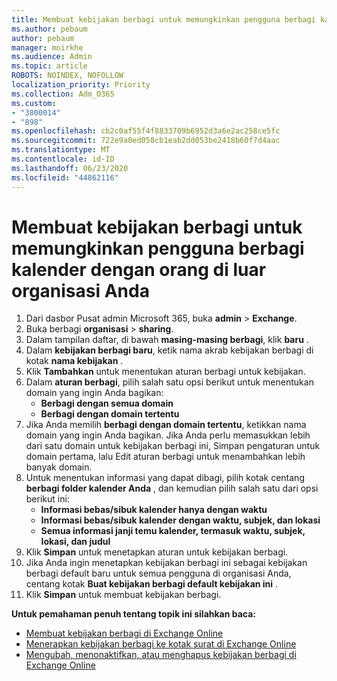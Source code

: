 ```yaml
---
title: Membuat kebijakan berbagi untuk memungkinkan pengguna berbagi kalender dengan orang di luar organisasi Anda
ms.author: pebaum
author: pebaum
manager: mnirkhe
ms.audience: Admin
ms.topic: article
ROBOTS: NOINDEX, NOFOLLOW
localization_priority: Priority
ms.collection: Adm_O365
ms.custom:
- "3800014"
- "898"
ms.openlocfilehash: cb2c0af55f4f8833709b6952d3a6e2ac258ce5fc
ms.sourcegitcommit: 722e9a0ed058cb1eab2dd053be2418b60f7d4aac
ms.translationtype: MT
ms.contentlocale: id-ID
ms.lasthandoff: 06/23/2020
ms.locfileid: "44862116"
---
```

# <a name="create-a-sharing-policy-to-allow-your-users-to-share-their-calendar-with-people-outside-your-organization"></a>Membuat kebijakan berbagi untuk memungkinkan pengguna berbagi kalender dengan orang di luar organisasi Anda

1. Dari dasbor Pusat admin Microsoft 365, buka **admin**  >  **Exchange**.
2. Buka berbagi **organisasi**  >  **sharing**.
3. Dalam tampilan daftar, di bawah **masing-masing berbagi**, klik **baru** .
4. Dalam **kebijakan berbagi baru**, ketik nama akrab kebijakan berbagi di kotak **nama kebijakan** .
5. Klik **Tambahkan** untuk menentukan aturan berbagi untuk kebijakan.
6. Dalam **aturan berbagi**, pilih salah satu opsi berikut untuk menentukan domain yang ingin Anda bagikan:
    - **Berbagi dengan semua domain**
    - **Berbagi dengan domain tertentu**
8. Jika Anda memilih **berbagi dengan domain tertentu**, ketikkan nama domain yang ingin Anda bagikan. Jika Anda perlu memasukkan lebih dari satu domain untuk kebijakan berbagi ini, Simpan pengaturan untuk domain pertama, lalu Edit aturan berbagi untuk menambahkan lebih banyak domain.
9. Untuk menentukan informasi yang dapat dibagi, pilih kotak centang **berbagi folder kalender Anda** , dan kemudian pilih salah satu dari opsi berikut ini:
    - **Informasi bebas/sibuk kalender hanya dengan waktu**
    - **Informasi bebas/sibuk kalender dengan waktu, subjek, dan lokasi**
    - **Semua informasi janji temu kalender, termasuk waktu, subjek, lokasi, dan judul**
11. Klik **Simpan** untuk menetapkan aturan untuk kebijakan berbagi.
12. Jika Anda ingin menetapkan kebijakan berbagi ini sebagai kebijakan berbagi default baru untuk semua pengguna di organisasi Anda, centang kotak **Buat kebijakan berbagi default kebijakan ini** .
13. Klik **Simpan** untuk membuat kebijakan berbagi.  

**Untuk pemahaman penuh tentang topik ini silahkan baca:**

- [Membuat kebijakan berbagi di Exchange Online](https://docs.microsoft.com/exchange/sharing/sharing-policies/create-a-sharing-policy)
- [Menerapkan kebijakan berbagi ke kotak surat di Exchange Online](https://docs.microsoft.com/exchange/sharing/sharing-policies/apply-a-sharing-policy)
- [Mengubah, menonaktifkan, atau menghapus kebijakan berbagi di Exchange Online](https://docs.microsoft.com/exchange/sharing/sharing-policies/modify-a-sharing-policy)